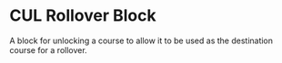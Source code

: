 CUL Rollover Block
==================

A block for unlocking a course to allow it to be used as the destination course for a rollover.

